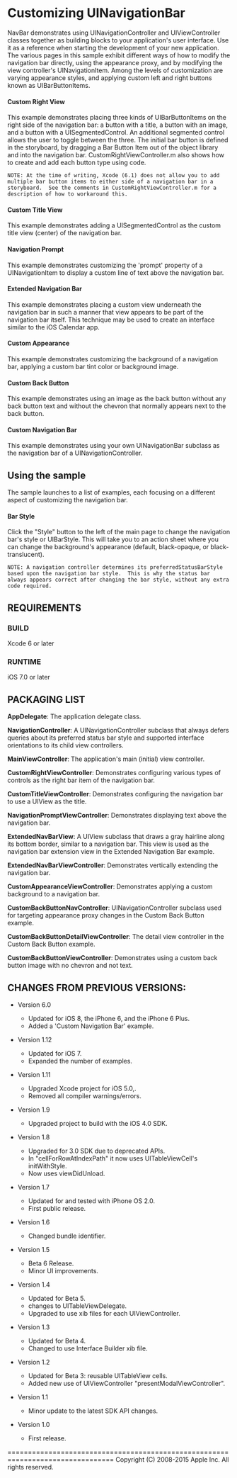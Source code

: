 # Customizing UINavigationBar #

NavBar demonstrates using UINavigationController and UIViewController classes together as building blocks to your application's user interface.  Use it as a reference when starting the development of your new application.  The various pages in this sample exhibit different ways of how to modify the navigation bar directly, using the appearance proxy, and by modifying the view controller's UINavigationItem.  Among the levels of customization are varying appearance styles, and applying custom left and right buttons known as UIBarButtonItems.

#### Custom Right View ####

This example demonstrates placing three kinds of UIBarButtonItems on the right side of the navigation bar: a button with a title, a button with an image, and a button with a UISegmentedControl.  An additional segmented control allows the user to toggle between the three.  The initial bar button is defined in the storyboard, by dragging a Bar Button Item out of the object library and into the navigation bar.  CustomRightViewController.m also shows how to create and add each button type using code.

    NOTE: At the time of writing, Xcode (6.1) does not allow you to add multiple bar button items to either side of a navigation bar in a storyboard.  See the comments in CustomRightViewController.m for a description of how to workaround this.

#### Custom Title View ####

This example demonstrates adding a UISegmentedControl as the custom title view (center) of the navigation bar.

#### Navigation Prompt ####

This example demonstrates customizing the 'prompt' property of a UINavigationItem to display a custom line of text above the navigation bar.

#### Extended Navigation Bar ####

This example demonstrates placing a custom view underneath the navigation bar in such a manner that view appears to be part of the navigation bar itself.  This technique may be used to create an interface similar to the iOS Calendar app.
    
#### Custom Appearance ####

This example demonstrates customizing the background of a navigation bar, applying a custom bar tint color or background image.
    
#### Custom Back Button ####

This example demonstrates using an image as the back button without any back button text and without the chevron that normally appears next to the back button.

#### Custom Navigation Bar ####

This example demonstrates using your own UINavigationBar subclass as the navigation bar of a UINavigationController.

## Using the sample ##

The sample launches to a list of examples, each focusing on a different aspect of customizing the navigation bar.

#### Bar Style ####
Click the "Style" button to the left of the main page to change the navigation bar's style or UIBarStyle.   This will take you to an action sheet where you can change the background's appearance (default, black-opaque, or black-translucent).

    NOTE: A navigation controller determines its preferredStatusBarStyle based upon the navigation bar style.  This is why the status bar always appears correct after changing the bar style, without any extra code required.


REQUIREMENTS
--------------------------------------------------------------------------------

### BUILD ###
Xcode 6 or later

### RUNTIME ###
iOS 7.0 or later


PACKAGING LIST
--------------------------------------------------------------------------------

**AppDelegate**: The application delegate class.
    
**NavigationController**: A UINavigationController subclass that always defers queries about its preferred status bar style and supported interface orientations to its child view controllers.
    
**MainViewController**: The application's main (initial) view controller.

**CustomRightViewController**: Demonstrates configuring various types of controls as the right bar item of the navigation bar.
    
**CustomTitleViewController**: Demonstrates configuring the navigation bar to use a UIView as the title.
    
**NavigationPromptViewController**: Demonstrates displaying text above the navigation bar.
    
**ExtendedNavBarView**: A UIView subclass that draws a gray hairline along its bottom border, similar to a navigation bar.  This view is used as the navigation bar extension view in the Extended Navigation Bar example.
    
**ExtendedNavBarViewController**: Demonstrates vertically extending the navigation bar.
    
**CustomAppearanceViewController**: Demonstrates applying a custom background to a navigation bar.
    
**CustomBackButtonNavController**: UINavigationController subclass used for targeting appearance proxy changes in the Custom Back Button example.
    
**CustomBackButtonDetailViewController**: The detail view controller in the Custom Back Button example.
    
**CustomBackButtonViewController**: Demonstrates using a custom back button image with no chevron and not text.


CHANGES FROM PREVIOUS VERSIONS:
--------------------------------------------------------------------------------

+ Version 6.0
    - Updated for iOS 8, the iPhone 6, and the iPhone 6 Plus.
    - Added a 'Custom Navigation Bar' example.

+ Version 1.12
    - Updated for iOS 7.
    - Expanded the number of examples.

+ Version 1.11 
    - Upgraded Xcode project for iOS 5.0,.
    - Removed all compiler warnings/errors.

+ Version 1.9 
    - Upgraded project to build with the iOS 4.0 SDK.

+ Version 1.8 
    - Upgraded for 3.0 SDK due to deprecated APIs.
    - In "cellForRowAtIndexPath" it now uses UITableViewCell's initWithStyle. 
    - Now uses viewDidUnload.

+ Version 1.7 
    - Updated for and tested with iPhone OS 2.0. 
    - First public release.

+ Version 1.6 
    - Changed bundle identifier.

+ Version 1.5 
    - Beta 6 Release.
    - Minor UI improvements.

+ Version 1.4 
    - Updated for Beta 5.
    - changes to UITableViewDelegate.
    - Upgraded to use xib files for each UIViewController.

+ Version 1.3 
    - Updated for Beta 4.
    - Changed to use Interface Builder xib file.

+ Version 1.2 
    - Updated for Beta 3: reusable UITableView cells.
    - Added new use of UIViewController "presentModalViewController".

+ Version 1.1 
    - Minor update to the latest SDK API changes.

+ Version 1.0 
    - First release.


================================================================================
Copyright (C) 2008-2015 Apple Inc. All rights reserved.
